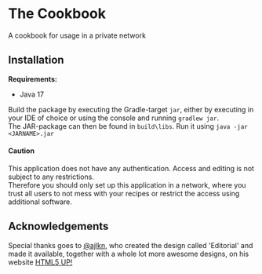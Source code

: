 # The Cookbook

A cookbook for usage in a private network

## Installation

**Requirements:**
* Java 17

Build the package by executing the Gradle-target `jar`, either by executing in your IDE of choice or using the console and running `gradlew jar`.  
The JAR-package can then be found in `build\libs`. Run it using `java -jar <JARNAME>.jar`

#### Caution
This application does not have any authentication. Access and editing is not subject to any restrictions.  
Therefore you should only set up this application in a network, where you trust all users to not mess with your recipes or restrict the access using additional software.

## Acknowledgements

Special thanks goes to [@ajlkn](https://twitter.com/ajlkn), who created the design called 'Editorial' and made it available, together with a whole lot more awesome designs, on his website [HTML5 UP!](https://html5up.net/)
